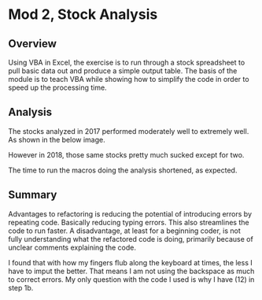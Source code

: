 # Mod 2, Stock Analysis

## Overview
Using VBA in Excel, the exercise is to run through a stock spreadsheet to pull basic data out and produce a simple output table. The basis of the module is to teach VBA while showing how to simplify the code in order to speed up the processing time.


## Analysis
The stocks analyzed in 2017 performed moderately well to extremely well. As shown in the below image.


However in 2018, those same stocks pretty much sucked except for two.



The time to run the macros doing the analysis shortened, as expected.


## Summary
Advantages to refactoring is reducing the potential of introducing errors by repeating code.  Basically reducing typing errors. This also streamlines the code to run faster. A disadvantage, at least for a beginning coder, is not fully understanding what the refactored code is doing, primarily because of unclear comments explaining the code.

I found that with how my fingers flub along the keyboard at times, the less I have to imput the better.  That means I am not using the backspace as much to correct errors. My only question with the code I used is why I have (12) in step 1b. 
